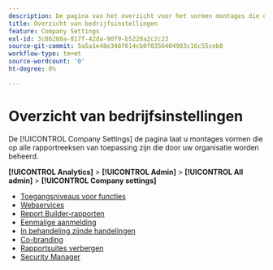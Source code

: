 ```yaml
---
description: De pagina van het overzicht voor het vormen montages die op alle rapportsuites van toepassing zijn die door uw organisatie worden beheerd.
title: Overzicht van bedrijfsinstellingen
feature: Company Settings
exl-id: 3c86288a-817f-42da-90f9-b5220a2c2c23
source-git-commit: 5a5a1e48e348f614cb0f0356404903c16c55ceb8
workflow-type: tm+mt
source-wordcount: '0'
ht-degree: 0%

---
```


# Overzicht van bedrijfsinstellingen

De [!UICONTROL Company Settings] de pagina laat u montages vormen die op alle rapportreeksen van toepassing zijn die door uw organisatie worden beheerd.

**[!UICONTROL Analytics]** > **[!UICONTROL Admin]** > **[!UICONTROL All admin]** > **[!UICONTROL Company settings]**

+ [Toegangsniveaus voor functies](feature-access-levels.md)
+ [Webservices](web-services-admin.md)
+ [Report Builder-rapporten](report-builder-reports-admin.md)
+ [Eenmalige aanmelding](single-signon-admin.md)
+ [In behandeling zijnde handelingen](pending-actions-admin.md)
+ [Co-branding](co-branding-admin.md)
+ [Rapportsuites verbergen](c-hide-report-suites.md)
+ [Security Manager](security-manager.md)
